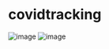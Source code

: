 # covidtracking
![image](https://github.com/snehagaikwad18/covidtracking/assets/145195321/03730484-40d8-4ddb-97ee-ce947abc866f)
![image](https://github.com/snehagaikwad18/covidtracking/assets/145195321/81ddee9d-4427-4226-901c-d8395e2cb18e)


